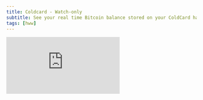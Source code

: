 ```yaml
---
title: Coldcard - Watch-only
subtitle: See your real time Bitcoin balance stored on your ColdCard hardware wallet anytime from your BlueWallet app
tags: [hww]
---
```


  <div class="uk-container{{container}}">
      <div class="videoWrapper">
        <iframe src="https://www.youtube.com/embed/xWeQwOyEDhI?autoplay=0&amp;showinfo=0&amp;rel=0&amp;modestbranding=1&amp;playsinline=1" frameborder="0" allowfullscreen uk-responsive uk-video="automute: true"></iframe>
      </div>
  </div>

